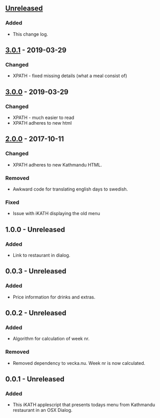 
## [Unreleased]

### Added
- This change log.

## [3.0.1] - 2019-03-29

### Changed
- XPATH - fixed missing details (what a meal consist of)

## [3.0.0] - 2019-03-29

### Changed 
- XPATH - much easier to read
- XPATH adheres to new html

## [2.0.0] - 2017-10-11

### Changed
- XPATH adheres to new Kathmandu HTML.

### Removed
- Awkward code for translating english days to swedish.

### Fixed
- Issue with iKATH displaying the old menu

## 1.0.0 - Unreleased

### Added
- Link to restaurant in dialog.

## 0.0.3 - Unreleased
### Added
- Price information for drinks and extras.

## 0.0.2 - Unreleased

### Added
- Algorithm for calculation of week nr.

### Removed
- Removed dependency to vecka.nu. Week nr is now calculated.

## 0.0.1 - Unreleased
### Added
- This iKATH applescript that presents todays menu from Kathmandu restaurant in an OSX Dialog.


[Unreleased]: https://github.com/emisel/ikath/compare/v2.0.0...HEAD
[3.0.1]: https://github.com/emisel/ikath/releases/tag/v3.0.1
[3.0.0]: https://github.com/emisel/ikath/releases/tag/v3.0.0
[2.0.0]: https://github.com/emisel/ikath/releases/tag/v2.0.0


